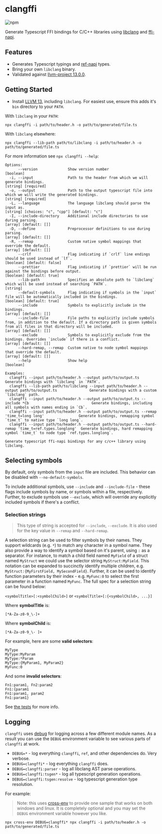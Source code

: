 # clangffi

![npm](https://img.shields.io/npm/v/clangffi)

Generate Typescript FFI bindings for C/C++ libraries using [libclang](https://clang.llvm.org/doxygen/group__CINDEX.html) and [ffi-napi](https://github.com/node-ffi-napi/node-ffi-napi).

## Features

- Generates Typescript typings and [ref-napi](https://github.com/node-ffi-napi/ref-napi) types.
- Bring your own `libclang` binary.
- Validated against [llvm-project 13.0.0](../../vendor).

## Getting Started

- Install [LLVM 13](https://github.com/llvm/llvm-project/releases/tag/llvmorg-13.0.0), including `libclang`. For easiest use, ensure this adds it's `bin` directory to your `PATH`.

With `libclang` in your `PATH`:

```
npx clangffi -i path/to/header.h -o path/to/generated/file.ts
```

With `libclang` elsewhere:

```
npx clangffi --lib-path path/to/libclang -i path/to/header.h -o path/to/generated/file.ts
```

For more information see `npx clangffi --help`:

```
Options:
      --version              Show version number                                                                                                                                                                                                    [boolean]
  -i, --input                Path to the header from which we will generate bindings.                                                                                                                                                     [string] [required]
  -o, --output               Path to the output typescript file into which we will write the generated bindings.                                                                                                                          [string] [required]
  -L, --language             The language libclang should parse the input as.                                                                                                                                   [string] [choices: "c", "cpp"] [default: "c"]
  -I, --include-directory    Additional include directories to use during parsing.                                                                                                                                                      [array] [default: []]
  -D, --define               Preprocessor definitions to use during parsing.                                                                                                                                                            [array] [default: []]
  -R, --remap                Custom native symbol mappings that override the default.                                                                                                                                                   [array] [default: []]
      --crlf                 Flag indicating if `crlf` line endings should be used instead of `lf`.                                                                                                                                [boolean] [default: false]
      --prettier             Flag indicating if `prettier` will be run against the bindings before output.                                                                                                                          [boolean] [default: true]
      --lib-path             Specifies an absolute path to `libclang` which will be used instead of searching `PATH`.                                                                                                                                [string]
      --default-symbols      Flag indicating if symbols in the `input` file will be automatically included in the bindings.                                                                                                         [boolean] [default: true]
      --include              Symbols to explicitly include in the bindings.                                                                                                                                                             [array] [default: []]
      --include-file         File paths to explicitly include symbols from, in addition to the default. If a directory path is given symbols from all files in that directory will be included.                                         [array] [default: []]
      --exclude              Symbols to explicitly exclude from the bindings. Overrides `include` if there is a conflict.                                                                                                               [array] [default: []]
      --hard-remap, --remap  Custom native to node symbol mappings that override the default.                                                                                                                                           [array] [default: []]
      --help                 Show help                                                                                                                                                                                                              [boolean]

Examples:
  clangffi --input path/to/header.h --output path/to/output.ts                                           Generate bindings with `libclang` in `PATH`.
  clangffi --lib-path path/to/libclang --input path/to/header.h --output path/to/output.ts               Generate bindings with a custom `libclang` path.
  clangffi --input path/to/header.h --output path/to/output.ts --include *Cb                             Generate bindings, including all symbols with names ending in `Cb`.
  clangffi --input path/to/header.h --output path/to/output.ts --remap 'time_t=long long'                Generate bindings, remapping symbol `time_t` to native type `long long`.
  clangffi --input path/to/header.h --output path/to/output.ts --hard-remap 'time_t=ref.types.longlong'  Generate bindings, hard remapping symbol `time_t` to node type `ref.types.longlong`.

Generate typescript ffi-napi bindings for any c/c++ library using libclang.
```

## Selecting symbols

By default, only symbols from the `input` file are included. This behavior can be disabled with `--no-default-symbols`.

To include additional symbols, use `--include` and `--include-file` - these flags include symbols by name, or symbols within a file, respectively. Further, to exclude symbols use `--exclude`, which will override any explicitly included symbols if there's a conflict.

### Selection strings

> This type of string is accepted for `--include`, `--exclude`. It is also used for the key value in `--remap` and `--hard-remap`.

A selection string can be used to filter symbols by their names. They support wildcards (e.g. `*`) to match any character in a symbol name. They also provide a way to identify a symbol based on it's parent, using `:` as a separator. For instance, to match a child field named `MyField` of a struct named `MyStruct` we could use the selector string `MyStruct:MyField`. This notation can be expanded to succinctly identify multiple children, e.g. `MyStruct:{MyFirstField, MySecondField}`. Further, it can be used to identify function parameters by their index - e.g. `MyFunc:0` to select the first parameter in a function named `MyFunc`. The full spec for a selection string can be found below:

`<symbolTitle>[:<symbolChild>]` or `<symbolTitle>[:{<symbolChild>, ...}]`

Where **symbolTitle** is:

```
[*A-Za-z0-9_\-]+
```

Where **symbolChild** is:

```
[*A-Za-z0-9_\- ]+
```

For example, here are some **valid selectors**:

```
MyType
MyType:MyParam
MyType:*Param
MyType:{MyParam1, MyParam2}
MyFunc:0
```

And some **invalid selectors**:

```
Fn1:param1, Fn2:param2
Fn1:{param1
Fn1:param1, param2
Fn1:param1}
```

See [the tests](./packages/clangffi/src/lib/selector.test.ts) for more info.

## Logging

`clangffi` uses [debug](https://github.com/debug-js/debug) for logging across a few different module names. As a result you can use the `DEBUG` environment variable to see various parts of `clangffi` at work.

- `DEBUG=*` - log everything `clangffi`, `ref`, and other dependencies do. Very verbose.
- `DEBUG=clangffi*` - log everything `clangffi` does.
- `DEBUG=clangffi:parser` - log all libclang AST parse operations.
- `DEBUG=clangffi:tsgen*` - log all typescript generation operations.
- `DEBUG=clangffi:tsgen:resolve` - log typescript generation type resolution.

For example:

> Note: this uses [cross-env](https://www.npmjs.com/package/cross-env) to provide one sample that works on both windows and linux. It is completely optional and you may set the `DEBUG` environment variable however you like.

```
npx cross-env DEBUG=clangffi* npx clangffi -i path/to/header.h -o path/to/generated/file.ts
```

